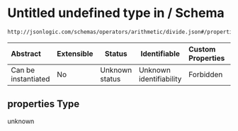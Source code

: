 # Untitled undefined type in / Schema

```txt
http://jsonlogic.com/schemas/operators/arithmetic/divide.json#/properties
```




| Abstract            | Extensible | Status         | Identifiable            | Custom Properties | Additional Properties | Access Restrictions | Defined In                                                               |
| :------------------ | ---------- | -------------- | ----------------------- | :---------------- | --------------------- | ------------------- | ------------------------------------------------------------------------ |
| Can be instantiated | No         | Unknown status | Unknown identifiability | Forbidden         | Allowed               | none                | [divide.json\*](operators/arithmetic/divide.json "open original schema") |

## properties Type

unknown
